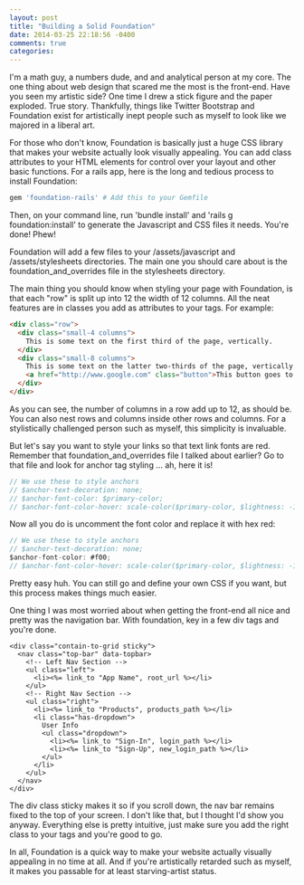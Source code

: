```yaml
---
layout: post
title: "Building a Solid Foundation"
date: 2014-03-25 22:18:56 -0400
comments: true
categories: 
---
```

I'm a math guy, a numbers dude, and and analytical person at my core.  The one thing about web design that scared 
me the most is the front-end.  Have you seen my artistic side?  One time I drew a stick figure and the paper exploded.
True story.  Thankfully, things like Twitter Bootstrap and Foundation exist for artistically inept people such as 
myself to look like we majored in a liberal art.

For those who don't know, Foundation is basically just a huge CSS library that makes your website actually look
visually appealing.  You can add class attributes to your HTML elements for control over your layout and other
basic functions.  For a rails app, here is the long and tedious process to install Foundation:

```ruby
gem 'foundation-rails' # Add this to your Gemfile
```

Then, on your command line, run 'bundle install' and 'rails g foundation:install' to generate the Javascript
and CSS files it needs.  You're done!  Phew!

Foundation will add a few files to your /assets/javascript and /assets/stylesheets directories.  The main one
you should care about is the foundation_and_overrides file in the stylesheets directory.

The main thing you should know when styling your page with Foundation, is that each "row" is split up into 12 the width of 12 columns.  All the neat features are in classes you add as attributes to your tags.  For example:

```html
<div class="row">
  <div class="small-4 columns">
    This is some text on the first third of the page, vertically.
  </div>
  <div class="small-8 columns">
    This is some text on the latter two-thirds of the page, vertically.
    <a href="http://www.google.com" class="button">This button goes to Google</a>
  </div>
</div>
```

As you can see, the number of columns in a row add up to 12, as should be.  You can also nest rows and columns 
inside other rows and columns.  For a stylistically challenged person such as myself, this simplicity is 
invaluable.  

But let's say you want to style your links so that text link fonts are red.  Remember that foundation_and_overrides
file I talked about earlier?  Go to that file and look for anchor tag styling ... ah, here it is!

```javascript
// We use these to style anchors
// $anchor-text-decoration: none;
// $anchor-font-color: $primary-color;
// $anchor-font-color-hover: scale-color($primary-color, $lightness: -14%);
```

Now all you do is uncomment the font color and replace it with hex red:

```javascript
// We use these to style anchors
// $anchor-text-decoration: none;
$anchor-font-color: #f00;
// $anchor-font-color-hover: scale-color($primary-color, $lightness: -14%);
```

Pretty easy huh.  You can still go and define your own CSS if you want, but this process makes things much
easier.

One thing I was most worried about when getting the front-end all nice and pretty was the navigation bar.  With
foundation, key in a few div tags and you're done.

```erb
<div class="contain-to-grid sticky">
  <nav class="top-bar" data-topbar>
    <!-- Left Nav Section -->
    <ul class="left">
      <li><%= link_to "App Name", root_url %></li>
    </ul>
    <!-- Right Nav Section -->
    <ul class="right">
      <li><%= link_to "Products", products_path %></li>
      <li class="has-dropdown">
        User Info
        <ul class="dropdown">
          <li><%= link_to "Sign-In", login_path %></li>
          <li><%= link_to "Sign-Up", new_login_path %></li>
        </ul>
      </li>
    </ul>
  </nav>
</div>
```

The div class sticky makes it so if you scroll down, the nav bar remains fixed to the top of your screen.  I don't
like that, but I thought I'd show you anyway.  Everything else is pretty intuitive, just make sure you add the right
class to your tags and you're good to go.

In all, Foundation is a quick way to make your website actually visually appealing in no time at all.  And if you're
artistically retarded such as myself, it makes you passable for at least starving-artist status.

